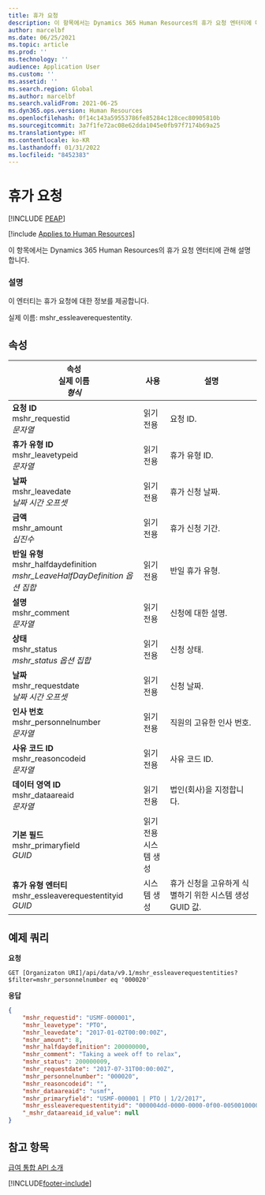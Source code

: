 ```yaml
---
title: 휴가 요청
description: 이 항목에서는 Dynamics 365 Human Resources의 휴가 요청 엔터티에 대한 세부 정보와 예제 쿼리를 제공합니다.
author: marcelbf
ms.date: 06/25/2021
ms.topic: article
ms.prod: ''
ms.technology: ''
audience: Application User
ms.custom: ''
ms.assetid: ''
ms.search.region: Global
ms.author: marcelbf
ms.search.validFrom: 2021-06-25
ms.dyn365.ops.version: Human Resources
ms.openlocfilehash: 0f14c143a59553786fe85284c128cec80905810b
ms.sourcegitcommit: 3a7f1fe72ac08e62dda1045e0fb97f7174b69a25
ms.translationtype: HT
ms.contentlocale: ko-KR
ms.lasthandoff: 01/31/2022
ms.locfileid: "8452383"
---
```

# <a name="leave-request"></a>휴가 요청


[!INCLUDE [PEAP](../includes/peap-1.md)]

[!include [Applies to Human Resources](../includes/applies-to-hr.md)]

이 항목에서는 Dynamics 365 Human Resources의 휴가 요청 엔터티에 관해 설명합니다.

### <a name="description"></a>설명

이 엔터티는 휴가 요청에 대한 정보를 제공합니다.

실제 이름: mshr_essleaverequestentity.

## <a name="properties"></a>속성

| 속성</br>**실제 이름**</br>**_형식_** | 사용 | 설명 |
| --- | --- | --- |
| **요청 ID**</br>mshr_requestid</br>*문자열* | 읽기 전용 | 요청 ID. |
| **휴가 유형 ID**</br>mshr_leavetypeid</br>*문자열* | 읽기 전용 | 휴가 유형 ID. |
| **날짜**</br>mshr_leavedate</br>*날짜 시간 오프셋* | 읽기 전용 | 휴가 신청 날짜. |
| **금액**</br>mshr_amount</br>*십진수* | 읽기 전용 | 휴가 신청 기간. |
| **반일 유형**</br>mshr_halfdaydefinition</br>*mshr_LeaveHalfDayDefinition 옵션 집합* | 읽기 전용 | 반일 휴가 유형. |
| **설명**</br>mshr_comment</br>*문자열* | 읽기 전용 | 신청에 대한 설명. |
| **상태**</br>mshr_status</br>*mshr_status 옵션 집합* | 읽기 전용 | 신청 상태. |
| **날짜**</br>mshr_requestdate</br>*날짜 시간 오프셋* | 읽기 전용 | 신청 날짜. |
| **인사 번호**</br>mshr_personnelnumber</br>*문자열* | 읽기 전용 | 직원의 고유한 인사 번호. |
| **사유 코드 ID**</br>mshr_reasoncodeid</br>*문자열* | 읽기 전용 | 사유 코드 ID. |
| **데이터 영역 ID**</br>mshr_dataareaid</br>*문자열* | 읽기 전용 | 법인(회사)을 지정합니다. |
| **기본 필드**</br>mshr_primaryfield</br>*GUID* | 읽기 전용</br>시스템 생성 | |
| **휴가 유형 엔터티**</br>mshr_essleaverequestentityid</br>*GUID* | 시스템 생성 | 휴가 신청을 고유하게 식별하기 위한 시스템 생성 GUID 값. |

## <a name="example-query"></a>예제 쿼리

**요청**

```http
GET [Organizaton URI]/api/data/v9.1/mshr_essleaverequestentities?$filter=mshr_personnelnumber eq '000020'
```

**응답**

```json
{
    "mshr_requestid": "USMF-000001",
    "mshr_leavetype": "PTO",
    "mshr_leavedate": "2017-01-02T00:00:00Z",
    "mshr_amount": 8,
    "mshr_halfdaydefinition": 200000000,
    "mshr_comment": "Taking a week off to relax",
    "mshr_status": 200000009,
    "mshr_requestdate": "2017-07-31T00:00:00Z",
    "mshr_personnelnumber": "000020",
    "mshr_reasoncodeid": "",
    "mshr_dataareaid": "usmf",
    "mshr_primaryfield": "USMF-000001 | PTO | 1/2/2017",
    "mshr_essleaverequestentityid": "000004dd-0000-0000-0f00-005001000000",
    "_mshr_dataareaid_id_value": null
}
```

## <a name="see-also"></a>참고 항목

[급여 통합 API 소개](hr-admin-integration-payroll-api-introduction.md)

[!INCLUDE[footer-include](../includes/footer-banner.md)]
